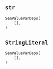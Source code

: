 ## `str`

```rust
SemValueVarDeps(
    [],
)
```

## `StringLiteral`

```rust
SemValueVarDeps(
    [],
)
```

